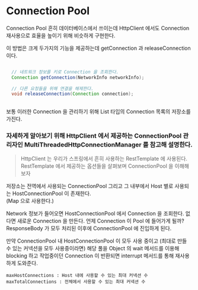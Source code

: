 # Connection Pool 

Connection Pool 흔히 데이터베이스에서 쓰이는데 HttpClient 에서도 Connection 재사용으로 효율을 높이기 위해 비슷하게 구현한다.

이 방법은 크게 두가지의 기능을 제공하는데 getConnection 과 releaseConnection 이다.

```java

  // 네트워크 정보를 키로 Connection 을 조회한다.
  Connection getConnection(NetworkInfo networkInfo);
  
  // 다른 요청들을 위해 연결을 해제한다.
  void releaseConnection(Connection connection);
  
```

보통 이러한 Connection 을 관리하기 위해 List 타입의 Connection 목록의 저장소를 가진다.

### 자세하게 알아보기 위해 HttpClient 에서 제공하는 ConnectionPool 관리자인 MultiThreadedHttpConnectionManager 를 참고해 설명한다.

> HttpClient 는 우리가 스프링에서 흔히 사용하는 RestTemplate 에 사용된다.
> RestTemplate 에서 제공하는 옵션들을 살펴보며 ConnectionPool 을 이해해보자

저장소는 전역에서 사용되는 ConnectionPool 그리고 그 내부에서 Host 별로 사용되는 HostConnectionPool 이 존재한다.<br>
(Map 으로 사용한다.)

Network 정보가 들어오면 HostConnectionPool 에서 Connection 을 조회한다. 없다면 새로운 Connection 을 만든다.
언제 Connection 이 Pool 에 들어가게 될까? <br>
ResponseBody 가 모두 처리된 이후에 ConnectionPool 에 진입하게 된다.

만약 ConnectionPool 내 HostConnectionPool 이 모두 사용 중이고 (최대로 만들 수 있는 커넥션을 모두 사용중이라면)
해당 풀을 Object 의 wait 메서드를 이용해 blocking 하고 작업중이던 Connection 이 반환되면 interrupt 메서드를 통해 재사용하게 도와준다.

```text
maxHostConnections : Host 내에 사용할 수 있는 최대 커넥션 수
maxTotalConnections : 전체에서 사용할 수 있는 최대 커넥션 수
```







